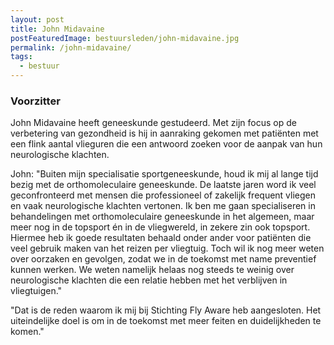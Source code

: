 ```yaml
---
layout: post
title: John Midavaine
postFeaturedImage: bestuursleden/john-midavaine.jpg
permalink: /john-midavaine/
tags:
  - bestuur
---
```


### Voorzitter

John Midavaine heeft geneeskunde gestudeerd. Met zijn focus op de verbetering van gezondheid is hij in aanraking gekomen met patiënten met een flink aantal vlieguren die een antwoord zoeken voor de aanpak van hun neurologische klachten.

John: "Buiten mijn specialisatie sportgeneeskunde, houd ik mij al lange tijd  bezig met de orthomoleculaire geneeskunde. De laatste jaren word ik veel geconfronteerd met mensen die professioneel of zakelijk  frequent vliegen en vaak neurologische klachten vertonen. Ik ben me gaan specialiseren in behandelingen met orthomoleculaire geneeskunde in het algemeen, maar meer nog in de topsport én in de vliegwereld, in zekere zin ook topsport. Hiermee heb ik goede resultaten behaald onder ander voor patiënten die veel gebruik maken van het reizen per vliegtuig.
Toch wil ik nog meer weten over oorzaken en gevolgen, zodat we in de toekomst met name preventief  kunnen werken. We weten namelijk helaas nog steeds te weinig over neurologische klachten die een relatie hebben met het verblijven in vliegtuigen."

"Dat is de reden waarom ik mij bij Stichting Fly Aware heb aangesloten. Het uiteindelijke doel is om in de toekomst met meer feiten en duidelijkheden te komen."
